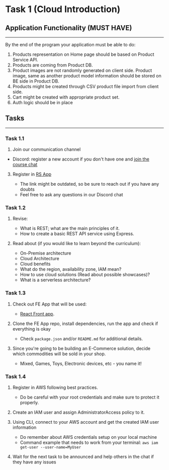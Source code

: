 # Task 1 (Cloud Introduction)

## Application Functionality (**MUST HAVE**)

---

By the end of the program your application must be able to do:

1. Products representation on Home page should be based on Product Service API.
2. Products are coming from Product DB.
3. Product images are not randomly generated on client side. Product image, same as another product model information should be stored on BE side in Product DB.
4. Products might be created through CSV product file import from client side.
5. Cart might be created with appropriate product set.
6. Auth logic should be in place

## Tasks

---

### Task 1.1

1. Join our communication channel

- Discord: register a new account if you don't have one and [join the course chat](https://discord.com/invite/ATsHAqCsnw)

3. Register in [RS App](https://app.rs.school/registry/student?course=aws-2022q3)

    - The link might be outdated, so be sure to reach out if you have any doubts
    - Feel free to ask any questions in our Discord chat

### Task 1.2

1. Revise:

    - What is REST; what are the main principles of it.
    - How to create a basic REST API service using Express.

2.  Read about (if you would like to learn beyond the curriculum):

    - On-Premise architecture
    - Cloud Architecture
    - Cloud benefits
    - What do the region, availability zone, IAM mean?
    - How to use cloud solutions (Read about possible showcases)?
    - What is a serverless architecture?

### Task 1.3

1. Сheck out FE App that will be used:

    - [React Front app](https://github.com/rolling-scopes-school/nodejs-aws-shop-react).

2. Clone the FE App repo, install dependencies, run the app and check if everything is okay

    - Check `package.json` and/or `README.md` for additional details.

3. Since you're going to be building an E-Commerce solution, decide which commodities will be sold in your shop.

    - Mixed, Games, Toys, Electronic devices, etc - you name it!

### Task 1.4

1. Register in AWS following best practices.

    - Do be careful with your root credentials and make sure to protect it properly.

2. Create an IAM user and assign AdministratorAccess policy to it.
3. Using CLI, connect to your AWS account and get the created IAM user information

    - Do remember about AWS credentials setup on your local machine
    - Command example that needs to work from your terminal: `aws iam get-user --user-name=MyUser`

4. Wait for the next task to be announced and help others in the chat if they have any issues
